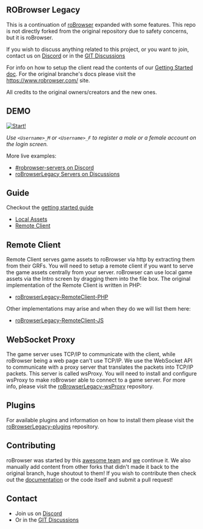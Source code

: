 ## ROBrowser Legacy
This is a continuation of [roBrowser](https://www.robrowser.com/) expanded with some features. This repo is not directly forked from the original repository due to safety concerns, but it is roBrowser.

If you wish to discuss anything related to this project, or you want to join, contact us on [Discord](https://discord.gg/8JdHwM4Kqm) or in the [GIT Discussions](https://github.com/MrAntares/roBrowserLegacy/discussions)

For info on how to setup the client read the contents of our [Getting Started doc](https://github.com/MrAntares/roBrowserLegacy/blob/master/doc/README.md). For the original branche's docs please visit the https://www.robrowser.com/ site.

All credits to the original owners/creators and the new ones.

## DEMO

[![Start!](https://github.com/MrAntares/roBrowserLegacy/raw/master/src/UI/Components/Intro/images/play.png "Start Demo")](https://mrantares.github.io/roBrowserLegacy/demo.html)

_Use `<Username>_M` or `<Username>_F` to register a male or a female account on the login screen._

More live examples:
* [#robrowser-servers on Discord](https://discord.gg/MFtJj9n5Hr)
* [roBrowserLegacy Servers on Discussions](https://github.com/MrAntares/roBrowserLegacy/discussions/categories/robrowserlegacy-servers)

## Guide
Checkout the [getting started guide](doc/README.md)

 - [Local Assets](#local-assets)
 - [Remote Client](#remote-client)

## Remote Client
Remote Client serves game assets to roBrowser via http by extracting them from their GRFs. You will need to setup a remote client if you want to serve the game assets centrally from your server. roBrowser can use local game assets via the Intro screen by dragging them into the file box. The original implementation of the Remote Client is written in PHP:
- [roBrowserLegacy-RemoteClient-PHP](https://github.com/MrAntares/roBrowserLegacy-RemoteClient-PHP)

Other implementations may arise and when they do we will list them here:
- [roBrowserLegacy-RemoteClient-JS](https://github.com/FranciscoWallison/roBrowserLegacy-RemoteClient-JS)

## WebSocket Proxy
The game server uses TCP/IP to communicate with the client, while roBrowser being a web page can't use TCP/IP. We use the WebSocket API to communicate with a proxy server that translates the packets into TCP/IP packets. This server is called wsProxy. You will need to install and configure wsProxy to make roBrowser able to connect to a game server. For more info, please visit the [roBrowserLegacy-wsProxy](https://github.com/MrAntares/roBrowserLegacy-wsProxy) repository.

## Plugins
For available plugins and information on how to install them please visit the [roBrowserLegacy-plugins](https://github.com/MrAntares/roBrowserLegacy-plugins) repository.

## Contributing

roBrowser was started by this [awesome team](https://github.com/vthibault/roBrowser/graphs/contributors) and [we](https://github.com/MrAntares/roBrowserLegacy/graphs/contributors) continue it. We also manually add content from other forks that didn't made it back to the original branch, huge shoutout to them! If you wish to contribute then check out the [documentation](http://www.robrowser.com/getting-started#API) or the code itself and submit a pull request!

## Contact

* Join us on [Discord](https://discord.gg/8JdHwM4Kqm)
* Or in the [GIT Discussions](https://github.com/MrAntares/roBrowserLegacy/discussions)
